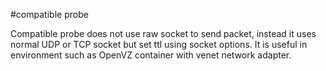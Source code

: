#compatible probe

Compatible probe does not use raw socket to send packet, instead it uses normal UDP or TCP socket but set ttl
using socket options. It is useful in environment such as OpenVZ container with venet network adapter.